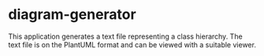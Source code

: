# diagram-generator

This application generates a text file representing a class hierarchy. The text file is on the PlantUML format and can be viewed with a suitable viewer.
